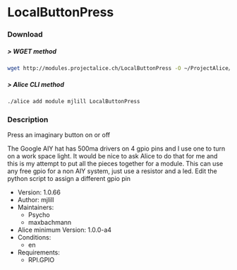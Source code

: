 # LocalButtonPress

### Download

##### > WGET method
```bash
wget http://modules.projectalice.ch/LocalButtonPress -O ~/ProjectAlice/system/moduleInstallTickets/LocalButtonPress.install
```

##### > Alice CLI method
```bash
./alice add module mjlill LocalButtonPress
```

### Description
Press an imaginary button on or off

 The Google AIY hat has 500ma drivers on 4 gpio pins and I use one to turn on a work space light.
 It would be nice to ask Alice to do that for me and this is my attempt to put all the pieces
 together for a module. This can use any free gpio for a non AIY system, just use a resistor and a led.
 Edit the python script to assign a different gpio pin


- Version: 1.0.66
- Author: mjlill
- Maintainers:
  - Psycho
  - maxbachmann
- Alice minimum Version: 1.0.0-a4
- Conditions:
  - en
- Requirements:
  - RPI.GPIO


